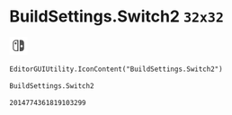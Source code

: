 # BuildSettings.Switch2 `32x32`
<img src="/img/BuildSettings.Switch2.png" width=32 height=32>

``` CSharp
EditorGUIUtility.IconContent("BuildSettings.Switch2")
```
```
BuildSettings.Switch2
```
```
2014774361819103299
```
